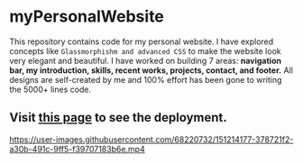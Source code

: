 # myPersonalWebsite
This repository contains code for my personal website. I have explored concepts like `Glassmorphishm and advanced CSS` to make the website look very elegant and beautiful. I have worked on building 7 areas: **navigation bar, my introduction, skills, recent works, projects, contact, and footer.** All designs are self-created by me and 100% effort has been gone to writing the 5000+ lines code.

## Visit [this page](https://www.adityakarki.com.np/) to see the deployment.

https://user-images.githubusercontent.com/68220732/151214177-378721f2-a30b-491c-9ff5-f39707183b6e.mp4





